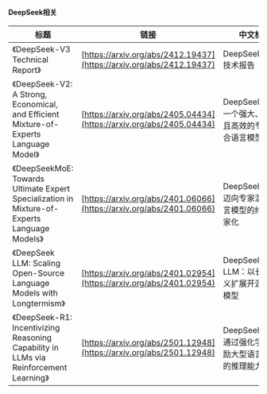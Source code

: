 #### DeepSeek相关


| 标题                                                                                          | 链接                                                                 | 中文标题                                            |
| --------------------------------------------------------------------------------------------- | -------------------------------------------------------------------- | --------------------------------------------------- |
| 《DeepSeek-V3 Technical Report》                                                              | [https://arxiv.org/abs/2412.19437](https://arxiv.org/abs/2412.19437) | DeepSeek-V3 技术报告                                |
| 《DeepSeek-V2: A Strong, Economical, and Efficient Mixture-of-Experts Language Model》        | [https://arxiv.org/abs/2405.04434](https://arxiv.org/abs/2405.04434) | DeepSeek-V2：一个强大、经济且高效的专家混合语言模型 |
| 《DeepSeekMoE: Towards Ultimate Expert Specialization in Mixture-of-Experts Language Models》 | [https://arxiv.org/abs/2401.06066](https://arxiv.org/abs/2401.06066) | DeepSeekMoE：迈向专家混合语言模型的终极专家化       |
| 《DeepSeek LLM: Scaling Open-Source Language Models with Longtermism》                        | [https://arxiv.org/abs/2401.02954](https://arxiv.org/abs/2401.02954) | DeepSeek LLM：以长远主义扩展开源语言模型            |
| 《DeepSeek-R1: Incentivizing Reasoning Capability in LLMs via Reinforcement Learning》        | [https://arxiv.org/abs/2501.12948](https://arxiv.org/abs/2501.12948) | DeepSeek-R1：通过强化学习激励大型语言模型的推理能力 |
